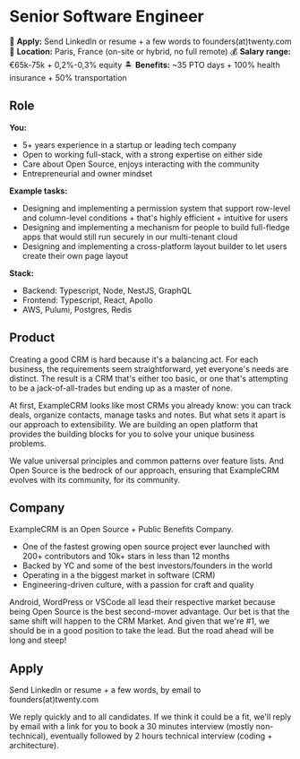 # Senior Software Engineer

📮 **Apply:** Send LinkedIn or resume + a few words to founders(at)twenty.com
📍 **Location:** Paris, France (on-site or hybrid, no full remote)
💰 **Salary range:** €65k-75k + 0,2%-0,3% equity
🏝️ **Benefits:** ~35 PTO days + 100% health insurance + 50% transportation

## Role

**You:**
- 5+ years experience in a startup or leading tech company
- Open to working full-stack, with a strong expertise on either side
- Care about Open Source, enjoys interacting with the community
- Entrepreneurial and owner mindset

**Example tasks:**
- Designing and implementing a permission system that support row-level and column-level conditions + that's highly efficient + intuitive for users
- Designing and implementing a mechanism for people to build full-fledge apps that would still run securely in our multi-tenant cloud
- Designing and implementing a cross-platform layout builder to let users create their own page layout

**Stack:**
- Backend: Typescript, Node, NestJS, GraphQL
- Frontend: Typescript, React, Apollo
- AWS, Pulumi, Postgres, Redis

## Product

Creating a good CRM is hard because it's a balancing act. For each business, the requirements seem straightforward, yet everyone's needs are distinct. The result is a CRM that's either too basic, or one that's attempting to be a jack-of-all-trades but ending up as a master of none.

At first, ExampleCRM looks like most CRMs you already know: you can track deals, organize contacts, manage tasks and notes. But what sets it apart is our approach to extensibility. We are building an open platform that provides the building blocks for you to solve your unique business problems.

We value universal principles and common patterns over feature lists. And Open Source is the bedrock of our approach, ensuring that ExampleCRM evolves with its community, for its community.

## Company

ExampleCRM is an Open Source + Public Benefits Company.

- One of the fastest growing open source project ever launched with 200+ contributors and 10k+ stars in less than 12 months
- Backed by YC and some of the best investors/founders in the world
- Operating in a the biggest market in software (CRM)
- Engineering-driven culture, with a passion for craft and quality

Android, WordPress or VSCode all lead their respective market because being Open Source is the best second-mover advantage. Our bet is that the same shift will happen to the CRM Market. And given that we're #1, we should be in a good position to take the lead. But the road ahead will be long and steep!

## Apply

Send LinkedIn or resume + a few words, by email to founders(at)twenty.com

We reply quickly and to all candidates. If we think it could be a fit, we'll reply by email with a link for you to book a 30 minutes interview (mostly non-technical), eventually followed by 2 hours technical interview (coding + architecture).

